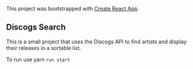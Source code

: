 This project was bootstrapped with [Create React App](https://github.com/facebook/create-react-app).

## Discogs Search

This is a small project that uses the Discogs API to find artists and display their releases in a sortable list.

To run use yarn `run start`
